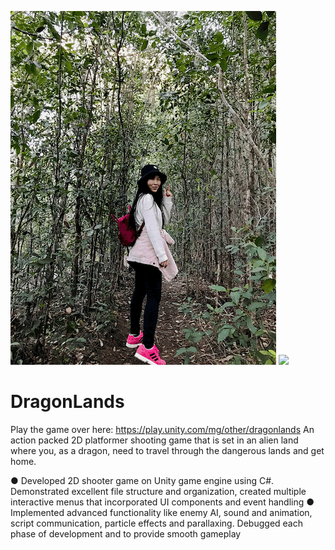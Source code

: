 ![me](https://github.com/Daisyliu6/Daisyliu6/blob/master/me.gif)
<img src="https://media3.giphy.com/media/aUovxH8Vf9qDu/giphy.gif"/>
# DragonLands
Play the game over here: https://play.unity.com/mg/other/dragonlands
An action packed 2D platformer shooting game that is set in an alien land where you, as a dragon, need to travel through the dangerous lands and get home.

● Developed 2D shooter game on Unity game engine using C#. Demonstrated excellent file structure
and organization, created multiple interactive menus that incorporated UI components and event
handling
● Implemented advanced functionality like enemy AI, sound and animation, script communication,
particle effects and parallaxing. Debugged each phase of development and to provide smooth
gameplay
